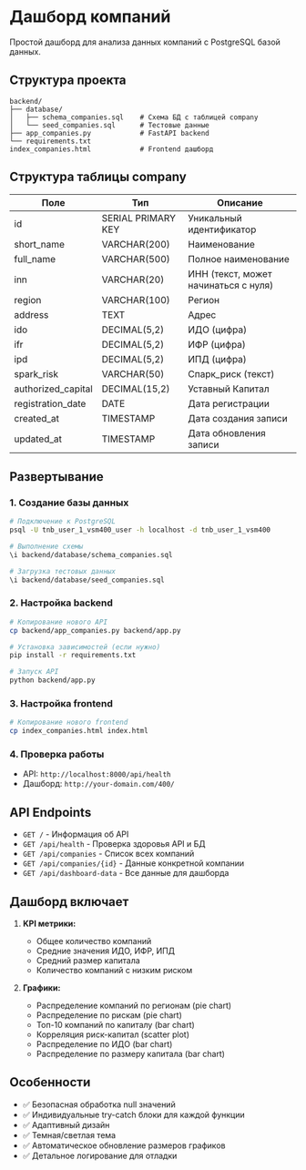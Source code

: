 # Дашборд компаний

Простой дашборд для анализа данных компаний с PostgreSQL базой данных.

## Структура проекта

```
backend/
├── database/
│   ├── schema_companies.sql    # Схема БД с таблицей company
│   └── seed_companies.sql      # Тестовые данные
├── app_companies.py            # FastAPI backend
└── requirements.txt
index_companies.html            # Frontend дашборд
```

## Структура таблицы company

| Поле | Тип | Описание |
|------|-----|----------|
| id | SERIAL PRIMARY KEY | Уникальный идентификатор |
| short_name | VARCHAR(200) | Наименование |
| full_name | VARCHAR(500) | Полное наименование |
| inn | VARCHAR(20) | ИНН (текст, может начинаться с нуля) |
| region | VARCHAR(100) | Регион |
| address | TEXT | Адрес |
| ido | DECIMAL(5,2) | ИДО (цифра) |
| ifr | DECIMAL(5,2) | ИФР (цифра) |
| ipd | DECIMAL(5,2) | ИПД (цифра) |
| spark_risk | VARCHAR(50) | Спарк_риск (текст) |
| authorized_capital | DECIMAL(15,2) | Уставный Капитал |
| registration_date | DATE | Дата регистрации |
| created_at | TIMESTAMP | Дата создания записи |
| updated_at | TIMESTAMP | Дата обновления записи |

## Развертывание

### 1. Создание базы данных

```bash
# Подключение к PostgreSQL
psql -U tnb_user_1_vsm400_user -h localhost -d tnb_user_1_vsm400

# Выполнение схемы
\i backend/database/schema_companies.sql

# Загрузка тестовых данных
\i backend/database/seed_companies.sql
```

### 2. Настройка backend

```bash
# Копирование нового API
cp backend/app_companies.py backend/app.py

# Установка зависимостей (если нужно)
pip install -r requirements.txt

# Запуск API
python backend/app.py
```

### 3. Настройка frontend

```bash
# Копирование нового frontend
cp index_companies.html index.html
```

### 4. Проверка работы

- API: `http://localhost:8000/api/health`
- Дашборд: `http://your-domain.com/400/`

## API Endpoints

- `GET /` - Информация об API
- `GET /api/health` - Проверка здоровья API и БД
- `GET /api/companies` - Список всех компаний
- `GET /api/companies/{id}` - Данные конкретной компании
- `GET /api/dashboard-data` - Все данные для дашборда

## Дашборд включает

1. **KPI метрики:**
   - Общее количество компаний
   - Средние значения ИДО, ИФР, ИПД
   - Средний размер капитала
   - Количество компаний с низким риском

2. **Графики:**
   - Распределение компаний по регионам (pie chart)
   - Распределение по рискам (pie chart)
   - Топ-10 компаний по капиталу (bar chart)
   - Корреляция риск-капитал (scatter plot)
   - Распределение по ИДО (bar chart)
   - Распределение по размеру капитала (bar chart)

## Особенности

- ✅ Безопасная обработка null значений
- ✅ Индивидуальные try-catch блоки для каждой функции
- ✅ Адаптивный дизайн
- ✅ Темная/светлая тема
- ✅ Автоматическое обновление размеров графиков
- ✅ Детальное логирование для отладки
